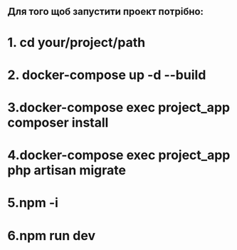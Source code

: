 ## Для того щоб запустити проект потрібно:
# 1. cd your/project/path
# 2. docker-compose up -d --build
# 3.docker-compose exec project_app composer install
# 4.docker-compose exec project_app php artisan migrate
# 5.npm -i
# 6.npm run dev